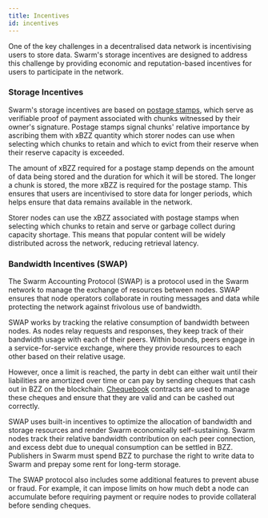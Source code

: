 ```yaml
---
title: Incentives
id: incentives
---
```


One of the key challenges in a decentralised data network is incentivising users to store data. Swarm's storage incentives are designed to address this challenge by providing economic and reputation-based incentives for users to participate in the network.


### Storage Incentives

Swarm's storage incentives are based on [postage stamps](/docs/learn/technology/contracts/postage-stamp), which serve as verifiable proof of payment associated with chunks witnessed by their owner's signature. Postage stamps signal chunks' relative importance by ascribing them with xBZZ quantity which storer nodes can use when selecting which chunks to retain and which to evict from their reserve when their reserve capacity is exceeded.

The amount of xBZZ required for a postage stamp depends on the amount of data being stored and the duration for which it will be stored. The longer a chunk is stored, the more xBZZ is required for the postage stamp. This ensures that users are incentivised to store data for longer periods, which helps ensure that data remains available in the network.

Storer nodes can use the xBZZ associated with postage stamps when selecting which chunks to retain and serve or garbage collect during capacity shortage. This means that popular content will be widely distributed across the network, reducing retrieval latency.


### Bandwidth Incentives (SWAP)

The Swarm Accounting Protocol (SWAP) is a protocol used in the Swarm network to manage the exchange of resources between nodes. SWAP ensures that node operators collaborate in routing messages and data while protecting the network against frivolous use of bandwidth.

SWAP works by tracking the relative consumption of bandwidth between nodes. As nodes relay requests and responses, they keep track of their bandwidth usage with each of their peers. Within bounds, peers engage in a service-for-service exchange, where they provide resources to each other based on their relative usage.

However, once a limit is reached, the party in debt can either wait until their liabilities are amortized over time or can pay by sending cheques that cash out in BZZ on the blockchain. [Chequebook](/docs/learn/technology/contracts/chequebook/) contracts are used to manage these cheques and ensure that they are valid and can be cashed out correctly.

SWAP uses built-in incentives to optimize the allocation of bandwidth and storage resources and render Swarm economically self-sustaining. Swarm nodes track their relative bandwidth contribution on each peer connection, and excess debt due to unequal consumption can be settled in BZZ. Publishers in Swarm must spend BZZ to purchase the right to write data to Swarm and prepay some rent for long-term storage.

The SWAP protocol also includes some additional features to prevent abuse or fraud. For example, it can impose limits on how much debt a node can accumulate before requiring payment or require nodes to provide collateral before sending cheques.
